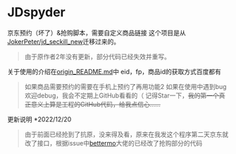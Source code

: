 # JDspyder
京东预约（坏了）&amp;抢购脚本，需要自定义商品链接
这个项目是从[JokerPeter/jd_seckill_new](https://github.com/JokerPeter/jd_seckill_new)迁移过来的。
>由于原作者2年没有更新，部分代码已经失效并重写。

关于使用的介绍在[origin_README.md](https://github.com/BlackWatch0/JDspyder/blob/main/origin_README.md)中
eid，fp，商品id的获取方式百度都有
>如果商品需要预约的需要在手机上预约了再用功能2
如果在使用中遇到bug欢迎debug，我会不定期上GitHub看看的（
记得Star一下，~~我的第一个真正意义上算是工程的GitHub代码，给我点信心……~~



更新说明
*2022/12/20
  >由于前面已经抢到了抗原，没来得及看，原来在我发这个程序第二天京东就改了接口，根据issue中[bettermo](https://github.com/bettermo)大佬的已经改了抢购部分的代码
